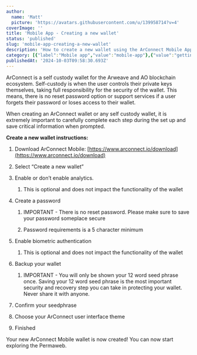 ```yaml
---
author:
  name: 'Matt'
  picture: 'https://avatars.githubusercontent.com/u/139958714?v=4'
coverImage: ''
title: 'Mobile App - Creating a new wallet'
status: 'published'
slug: 'mobile-app-creating-a-new-wallet'
description: 'How to create a new wallet using the ArConnect Mobile App'
category: [{"label":"Mobile app","value":"mobile-app"},{"value":"getting-started","label":"Getting started"},{"value":"pinned","label":"Pinned"}]
publishedAt: '2024-10-03T09:58:30.693Z'
---
```


ArConnect is a self custody wallet for the Arweave and AO blockchain ecosystem. Self-custody is when the user controls their private keys themselves, taking full responsibility for the security of the wallet. This means, there is no reset password option or support services if a user forgets their password or loses access to their wallet.

When creating an ArConnect wallet or any self custody wallet, it is extremely important to carefully complete each step during the set up and save critical information when prompted.

**Create a new wallet instructions:**

1. Download ArConnect Mobile: [https://www.arconnect.io/download](https://www.arconnect.io/download)

2. Select “Create a new wallet”

3. Enable or don’t enable analytics.

    1. This is optional and does not impact the functionality of the wallet

    <!-- -->

4. Create a password

    1. IMPORTANT - There is no reset password. Please make sure to save your password someplace secure

    2. Password requirements is a 5 character minimum

    <!-- -->

5. Enable biometric authentication

    1. This is optional and does not impact the functionality of the wallet

    <!-- -->

6. Backup your wallet

    1. IMPORTANT - You will only be shown your 12 word seed phrase once. Saving your 12 word seed phrase is the most important security and recovery step you can take in protecting your wallet. Never share it with anyone.

    <!-- -->

7. Confirm your seedphrase

8. Choose your ArConnect user interface theme

9. Finished

Your new ArConnect Mobile wallet is now created! You can now start exploring the Permaweb.

